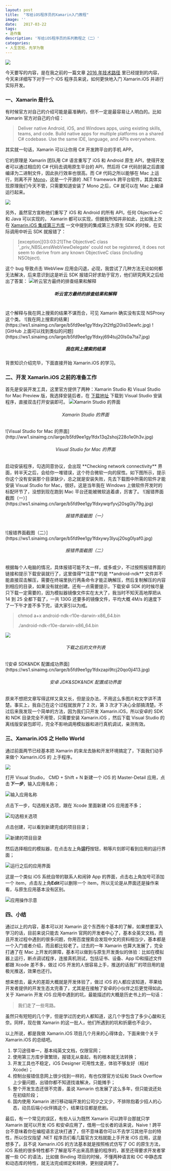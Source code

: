 ```yaml
---
layout: post
title:  "写给iOS程序员的Xamarin入门教程"
image: ''
date:   2017-03-22
tags:
- 造作集
description: '写给iOS程序员的系列教程之（二）'
categories:
- 人生苦短，先学为敬 
---
```


![](http://ww1.sinaimg.cn/large/b5fd9ee1gy1fdy9cq46rbj21w80uqnis.jpg)

今天要写的内容，是在我之前的一篇文章 [2016 年技术路径](http://pangxiangxiang.com/tech-path-of-2016/) 里已经提到的内容，今天来详细写下对于一个 iOS 程序员来说，如何更快地入门 Xamarin.iOS 并进行实际开发。

### 一、Xamarin 是什么

有时候官方对自己的介绍可能是最准确的，但不一定是最容易让人明白的。比如 Xamarin 官方对自己的介绍：

> Deliver native Android, iOS, and Windows apps, using existing skills, teams, and code.
Build native apps for multiple platforms on a shared C# codebase. Use the same IDE, language, and APIs everywhere.

其实就一句话，Xamarin 可以让你用 C# 开发跨平台的手机 APP。

它的原理是 Xamarin 团队用 C# 语言重写了 iOS 和 Android 原生 API，使得开发者可以通过相应的 C# 代码去调用原生平台的 API，然后将 C# 代码封装之后直接编译为二进制文件，因此执行效率也很高。而 C# 代码之所以能够在 Mac 上运行，则离不开 [Mono](http://www.mono-project.com/)，这是一个开源的 .NET framework 跨平台软件，其具体实现原理我们今天不管，只需要知道安装了 Mono 之后，C# 就可以在 Mac 上编译运行起来。

![](https://ws1.sinaimg.cn/large/b5fd9ee1gy1fdy0adtaxuj20r308l0tg.jpg)

另外，虽然官方宣称他们重写了 iOS 和 Android 的所有 API，任何 Objective-C 和 Java 可以实现的， Xamarin 都可以实现，但据我所知并非如此，比如我上次在 [Xamarin.iOS 集成第三方库](http://pangxiangxiang.com/Xamarin.iOS-Binding-Project/) 一文中提到的集成第三方原生 SDK 的时候，在实际调用中听云 SDK 就报错了：

> [exception][03:03:21]The ObjectiveC class '_priv_NBSLensWebViewDelegate' could not be registered, it does not seem to derive from any known ObjectiveC class (including NSObject).

这个 bug 导致点击 WebView 应用会闪退，必现，我尝试了几种方法无论如何都无法解决，后来意识到这是听云 SDK 报错只好求助于官方，他们研究两天之后给出了答案：
![听云官方最终的排查结果和解释](https://ws1.sinaimg.cn/large/b5fd9ee1gy1fdxykymgx1j20kj0k840r.jpg)
<h5 style="text-align:center;">听云官方最终的排查结果和解释</h5><br>
这个解释与我在网上搜索的结果不谋而合，可见 Xamarin 确实没有实现 NSProxy 这个类。
![我在网上搜索的结果](https://ws1.sinaimg.cn/large/b5fd9ee1gy1fdxy2t2tfgj20is03ewfc.jpg)
![GitHub 上面可以找到类似的问题](https://ws1.sinaimg.cn/large/b5fd9ee1gy1fdxyj694tuj20ls0a7ta7.jpg)
<h5 style="text-align:center;">我在网上搜索的结果</h5>
背景知识介绍完毕，下面直接开始 Xamarin.iOS 的学习。

### 二、开发 Xamarin.iOS 之前的准备工作

首先是安装开发工具，这里官方提供了两种：Xamarin Studio 和 Visual Studio for Mac Preview 版，我选择安装后者，在 [下载地址](https://developer.xamarin.com/visual-studio-mac/) 下载到 Visual Studio 安装程序，直接双击打开安装即可。
![Xamarin Studio 的界面](http://ww1.sinaimg.cn/large/b5fd9ee1gy1fdx11w97ysj21tk13aadx.jpg)
<h6 style="text-align:center;">Xamarin Studio 的界面</h6>
![Visual Studio for Mac 的界面](http://ww1.sinaimg.cn/large/b5fd9ee1gy1fdx13q2shoj228o1e0h3v.jpg)
<h6 style="text-align:center;">Visual Studio for Mac 的界面</h6>
启动安装程序，勾选同意协议，会出现 **Checking network connectivity** 界面，转半天之后，会给你一堆错误，这个符合微软一向的尿性。如下图所示，提示你这个没有安装那个目录缺少，总之就是安装失败，先去下载图中所需的软件才能安装 Visual Studio for Mac，很好。这是当年我在 Windows 上做软件开发时的标配环节了，没想到现在跑到 Mac 平台还能被微软追着虐，厉害了。
![报错界面截图（一）](https://ws1.sinaimg.cn/large/b5fd9ee1gy1fdxywqrfyvj20sg0ly79g.jpg)
<h6 style="text-align:center;">报错界面截图（一）</h6>
![报错界面截图（二）](https://ws1.sinaimg.cn/large/b5fd9ee1gy1fdxywy3lyuj20sg0lyaf0.jpg)
<h6 style="text-align:center;">报错界面截图（二）</h6>
根据每个人电脑的情况，具体报错可能不太一样，或多或少，不过按照报错界面的链接和提示下载安装就行了，这里值得**注意**的是 **android-ndk** 文件并不能直接双击解压，需要在终端里执行两条命令才能正确解压，然后复制解压的内容到相应的目录，如果没有就创建。还有一点需要提示，下载安卓 SDK 的时候尽量只下载一定需要的，因为模拟器镜像文件实在太大了，我当时不知天高地厚把从 14 到 25 全都下载了，一共 130G 还要多的镜像文件，平均大概 4M/s 的速度下了一下午才差不多下完，请大家引以为戒。

> chmod a+x android-ndk-r10e-darwin-x86_64.bin
> 
>
> ./android-ndk-r10e-darwin-x86_64.bin 

![](https://ws1.sinaimg.cn/large/b5fd9ee1gy1fdxzprmc4rj20mb0fm41j.jpg)
<h6 style="text-align:center;">下载之后的文件列表</h6>
![安卓 SDK&NDK 配置成功界面](https://ws1.sinaimg.cn/large/b5fd9ee1gy1fdxzapi9tcj20qo0ji413.jpg)
<h6 style="text-align:center;">安卓 JDK&SDK&NDK 配置成功界面</h6>

原来不想把文章写得这样又臭又长，但是没办法，不用这么多图片和文字讲不清楚。事实上，我自己在这个过程就放弃了 2 次，第 3 次才下决心全部搞清楚。不过后来我发现一个简单的方法，因为我们只开发 Xamarin.iOS，所以安卓的 SDK 和 NDK 目录完全不用管，只需要安装 Xamarin.iOS ，然后下载 Visual Studio 的离线版安装包即可，完全不影响调用模拟器和进行真机调试，亲测有效。

### 三、Xamarin.iOS 之 Hello World

通过前面两节已经基本把 Xamarin 的来龙去脉和开发环境搞定了，下面我们动手来做个 Xamarin.iOS 的 上手程序。

![](https://ws1.sinaimg.cn/large/b5fd9ee1gy1fdy2plv58nj20pj0ka77e.jpg)

打开 Visual Studio， CMD + Shift + N 新建一个 iOS 的 Master-Detail 应用，点击***下一步***，输入应用名称；

![输入应用名称](https://ws1.sinaimg.cn/large/b5fd9ee1gy1fdy2t3fxukj20p10i6dib.jpg)

点击下一步，勾选相关选项，跟在 Xcode 里面新建 iOS 应用差不多；

![勾选相关选项](https://ws1.sinaimg.cn/large/b5fd9ee1gy1fdy2tsz5cnj20p10i6abw.jpg)

点击创建，可以看到新建完成的项目目录；

![新建的项目目录](https://ws1.sinaimg.cn/large/b5fd9ee1gy1fdy2w7jk8gj214a0ikgsi.jpg)

然后选择相应的模拟器，在点击左上角**运行**按钮，稍等片刻即可看到应用的运行界面；

![运行之后的应用界面](https://ws1.sinaimg.cn/large/b5fd9ee1gy1fdy36ylzeoj20jt0legm2.jpg)

这是一个类似 iOS 系统自带的联系人和闹钟 App 的界面，点击右上角加号可添加一个 item，点击左上角**Edit**可以删除一个 item，所以无论是从界面还是操作来看，与原生应用基本没有区别。

![应用操作示意](https://ws1.sinaimg.cn/large/b5fd9ee1gy1fdy349pb7sj20pv0lbgnu.jpg)

### 四、小结

通过以上的内容，基本可以对 Xamarin 这个东西有个基本的了解，如果想要深入学习的话，目前来说只能去 Xamarin 官网的开发者中心了，基本全英文文档，而且开发过程中遇到的很多问题，你用百度搜索会发现中文的资料相当少，基本都是一个入门或者介绍，而且都比较老了。过去的一年 Xamarin 也算大发展了，完全打通了在 Mac 上开发的屏障，基本可以做到与原生开发类似的体验：比如在模拟器上运行，断点调试程序，连接真机测试，包括证书、设备、App ID和描述文件都跟 Xcode 差不多，做过 iOS 开发的人很容易上手，推送的话我厂的项目用的是极光推送，效果也还行。

想来想去，最大的差距大概就是开发体验了，做过 iOS 的人都应该知道，苹果给开发者提供的开发生态太完善了，尤其是在接触了安卓的小伙伴之后更觉得如此。关于 Xamarin 开发 iOS 应用中遇到的坑，最能描述的大概是历史书上的一句话：

> 我们走了一些弯路。 

虽然只有短短的几个字，但是学过历史的人都知道，这几个字包含了多少心酸和无奈。同样，现在做 Xamarin 的这一批人，他们所遇到的坑和折磨也不会少。

以上所说，都是我做 Xamarin.iOS 项目几个月来的心得体会，下面来做个关于 Xamarin.iOS 的总结吧。

1. 学习途径单一，基本纯英文文档，仅限官网； 
2. 使用第三方库步骤繁琐，报错无从查起，有的根本就无法转换；
3. 开发工具也不稳定，iOS Designer 可用性太差，体验不够友好（相对 Xcode）；
4. 控制台报错信息网上很少找到一样的，有也仅限官方论坛和 Stack Overflow 上少量问题，出错你都不知道找谁解决，只能摊手；
5. 整个开发生态还很不完善，虽说 Xamarin 也发展了这么多年，但只能说还处在初级阶段；
6. 国内使用 Xamarin 进行移动端开发的公司少之又少，不排除抱着少招人的心态，动员后端小伙伴搞这个，结果往往都是悲剧。
 
最后，有一个常见的误区，有些人认为既然 Xamarin 可以跨平台那就只学 Xamarin 就可以开发 iOS 和安卓应用了，借用一位长者的话来说，Naive！跨平台不意味着你在编程语言这块打通了，但不意味着你可以不去学习其他平台的特性，所以仅仅指望 .NET 程序员们看几篇官方文档就能上手开发 iOS 应用，这是想多了。且不说 Xamarin.iOS 的方法基本就是按照格式仿写了 OC 的原生方法，iOS 系统的很多特性都不了解是写不出来高质量的程序的，甚至还得要求开发者掌握一些 OC 的语法，比如做 Binding 项目的时候，不懂两种语言和 OC 中静态库和动态库的特性，就无法完成绑定和转换，更别提调用了。
